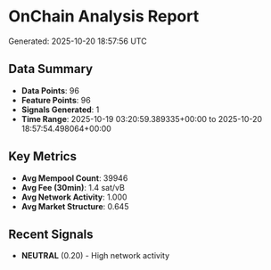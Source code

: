 # OnChain Analysis Report
Generated: 2025-10-20 18:57:56 UTC

## Data Summary
- **Data Points**: 96
- **Feature Points**: 96
- **Signals Generated**: 1
- **Time Range**: 2025-10-19 03:20:59.389335+00:00 to 2025-10-20 18:57:54.498064+00:00

## Key Metrics
- **Avg Mempool Count**: 39946
- **Avg Fee (30min)**: 1.4 sat/vB
- **Avg Network Activity**: 1.000
- **Avg Market Structure**: 0.645

## Recent Signals
- **NEUTRAL** (0.20) - High network activity
